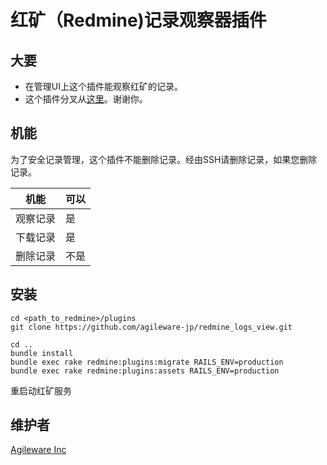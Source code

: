 # 红矿（Redmine)记录观察器插件

## 大要

* 在管理UI上这个插件能观察红矿的记录。
* 这个插件分叉从[这里](https://github.com/haru/redmine_logs)。谢谢你。

## 机能

为了安全记录管理，这个插件不能删除记录。经由SSH请删除记录，如果您删除记录。

|机能|可以|
|----|----|
|观察记录|是|
|下载记录|是|
|删除记录|不是|

## 安装

```
cd <path_to_redmine>/plugins
git clone https://github.com/agileware-jp/redmine_logs_view.git

cd ..
bundle install
bundle exec rake redmine:plugins:migrate RAILS_ENV=production
bundle exec rake redmine:plugins:assets RAILS_ENV=production
```

重启动红矿服务

## 维护者

[Agileware Inc](https://agileware.jp)